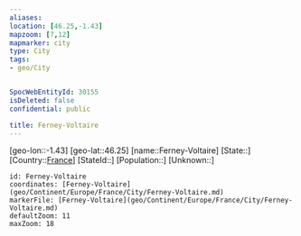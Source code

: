 ```yaml
---
aliases: 
location: [46.25,-1.43]
mapzoom: [7,12] 
mapmarker: city 
type: City
tags:
- geo/City


SpocWebEntityId: 30155
isDeleted: false
confidential: public

title: Ferney-Voltaire
---
```

[geo-lon::-1.43]
[geo-lat::46.25]
[name::Ferney-Voltaire]
[State::]
[Country::[France](geo/Continent/Europe/France.md)]
[StateId::]
[Population::]
[Unknown::]


```leaflet
id: Ferney-Voltaire
coordinates: [Ferney-Voltaire](geo/Continent/Europe/France/City/Ferney-Voltaire.md)
markerFile: [Ferney-Voltaire](geo/Continent/Europe/France/City/Ferney-Voltaire.md)
defaultZoom: 11 
maxZoom: 18
```



